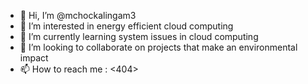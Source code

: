 - 👋 Hi, I’m @mchockalingam3
- 👀 I’m interested in energy efficient cloud computing
- 🌱 I’m currently learning system issues in cloud computing
- 💞️ I’m looking to collaborate on projects that make an environmental impact
- 📫 How to reach me : <404>

<!---
mchockalingam3/mchockalingam3 is a ✨ special ✨ repository because its `README.md` (this file) appears on your GitHub profile.
You can click the Preview link to take a look at your changes.
--->
